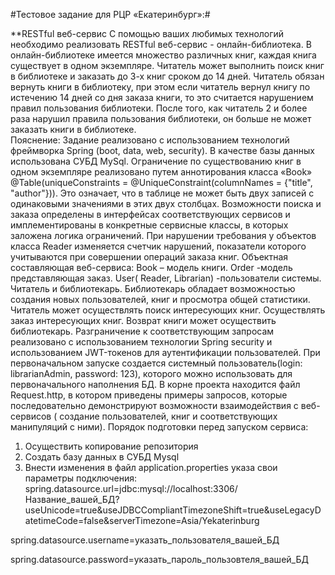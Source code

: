 #Тестовое задание для РЦР «Екатеринбург»:#


**RESTful веб-сервис 
С помощью ваших любимых технологий необходимо реализовать RESTful веб-сервис - онлайн-библиотека.
В онлайн-библиотеке имеется множество различных книг, каждая книга существует в одном экземпляре. 
Читатель может выполнить поиск книг в библиотеке и заказать до 3-х книг сроком до 14 дней.
 Читатель обязан вернуть книги в библиотеку, при этом если читатель вернул книгу по истечению 14 дней со дня заказа книги, то это считается нарушением правил пользования библиотеки. После того, как читатель 2 и более раза нарушил правила пользования библиотеки, он больше не может заказать книги в библиотеке.  
Пояснение:
Задание реализовано с использованием технологий фреймворка Spring (boot, data, web, security).
В качестве базы данных использована СУБД MySql.
Ограничение по существованию книг в одном экземпляре реализовано путем аннотирования класса «Book» @Table(uniqueConstraints = @UniqueConstraint(columnNames = {"title", "author"})). Это означает, что в таблице не может быть двух записей с одинаковыми значениями в этих двух столбцах.
Возможности поиска и заказа определены в интерфейсах соответствующих сервисов и имплементированы в конкретные сервисные классы, в которых заложена логика ограничений.
При нарушении требования у объектов класса Reader изменяется счетчик нарушений, показатели которого учитываются при совершении операций заказа книг.
Объектная составляющая веб-сервиса: 
Book – модель книги.
Order -модель представляющая заказ.
User( Reader, Librarian) -пользователи системы. Читатель и библиотекарь.
Библиотекарь обладает возможностью создания новых пользователей, книг и просмотра общей статистики.
Читатель может осуществлять поиск интересующих книг.  Осуществлять заказ интересующих книг.
Возврат книги может осуществить библиотекарь.
Разграничение к соответствующим запросам реализовано с использованием технологии Spring security  и использованием JWT-токенов для аутентификации пользователей.
При первоначальном запуске создается системный пользователь(login: librarianAdmin, password: 123), которого можно использовать для первоначального наполнения БД.
В корне проекта находится файл Request.http, в котором приведены примеры запросов, которые последовательно демонстрируют возможности взаимодействия  с веб-сервисов ( создание пользователей, книг и соответствующих манипуляций с ними).
Порядок подготовки перед запуском сервиса:
1.	Осуществить копирование репозитория
2.	Создать базу данных в СУБД Mysql
3.	Внести изменения в файл application.properties указа свои параметры подключения:
spring.datasource.url=jdbc:mysql://localhost:3306/Название_вашей_БД?useUnicode=true&useJDBCCompliantTimezoneShift=true&useLegacyDatetimeCode=false&serverTimezone=Asia/Yekaterinburg

spring.datasource.username=указать_пользователя_вашей_БД

spring.datasource.password=указать_пароль_пользовтеля_вашей_БД
